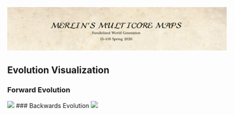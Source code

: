 <img src="documentation/title.png">

## Evolution Visualization

### Forward Evolution
<img src="documentation/evolution_forward.gif" width="50%">
### Backwards Evolution
<img src="documentation/evolution_backwards.gif" width="50%">
